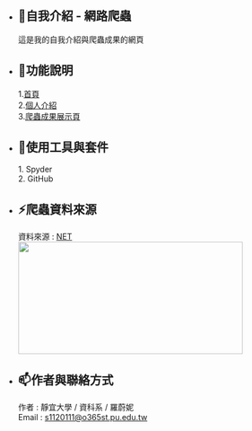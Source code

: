 - <h2>👋自我介紹 - 網路爬蟲</h2>這是我的自我介紹與爬蟲成果的網頁
- <h2>👀功能說明</h2>
  1.<a href="https://pokerface1221.github.io/" rel="nofollow">首頁</a><br>
  2.<a href="https://pokerface1221.github.io/#intro" rel="nofollow">個人介紹</a><br>
  3.<a href="https://github.com/pokerface1221/pokerface1221/edit/main/README.md" rel="nofollow">爬蟲成果展示頁</a>
- <h2>🌱使用工具與套件</h2>
  1. Spyder<br>
  2. GitHub
- <h2>⚡爬蟲資料來源</h2>
  資料來源 : <a href="https://www.net-fashion.net/" rel="nofollow">NET</a><br>
  <img src="https://upload.wikimedia.org/wikipedia/commons/thumb/a/a6/NET_%E6%96%B0%E7%AB%B9%E7%AB%99%E5%89%8D%E5%BA%97_%E6%B0%91%E6%97%8F%E9%96%80_2022-09-18.jpg/250px-NET_%E6%96%B0%E7%AB%B9%E7%AB%99%E5%89%8D%E5%BA%97_%E6%B0%91%E6%97%8F%E9%96%80_2022-09-18.jpg" id="img" style="width: 400px; height: 200px;">
- <h2>📫作者與聯絡方式</h2>
  作者 : 靜宜大學 / 資科系 / 羅蔚妮<br>
  Email : <a href="mailto:s1120111@o365st.pu.edu.tw">s1120111@o365st.pu.edu.tw</a>

<!---
pokerface1221/pokerface1221 is a ✨ special ✨ repository because its `README.md` (this file) appears on your GitHub profile.
You can click the Preview link to take a look at your changes.
--->

